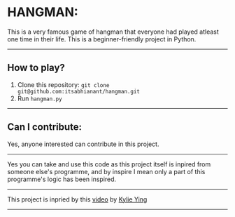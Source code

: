 # HANGMAN:

This is a very famous game of hangman that everyone had played atleast one time in their life. This is a beginner-friendly project in Python.

---

## How to play?

1. Clone this repository: ```git clone git@github.com:itsabhianant/hangman.git``` 
2. Run ```hangman.py```


---

## Can I contribute:

Yes, anyone interested can contribute in this project.

---
Yes you can take and use this code as this project itself is inpired from someone else's programme, and by inspire I mean only a part of this programme's logic has been inspired.

---

This project is inpried by this [video](https://www.youtube.com/watch?v=8ext9G7xspg) by [Kylie Ying](https://www.youtube.com/channel/UCKMjvg6fB6WS5WrPtbV4F5g)

---

